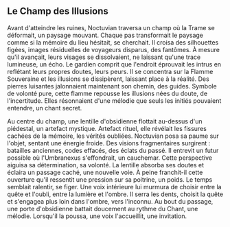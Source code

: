 ## Le Champ des Illusions

Avant d'atteindre les ruines, Noctuvian traversa un champ où la Trame se déformait, un paysage mouvant. Chaque pas transformait le paysage comme si la mémoire du lieu hésitait, se cherchait. Il croisa des silhouettes figées, images résiduelles de voyageurs disparus, des fantômes. À mesure qu'il avançait, leurs visages se dissolvaient, ne laissant qu'une trace lumineuse, un écho. Le gardien comprit que l'endroit éprouvait les intrus en reflétant leurs propres doutes, leurs peurs. Il se concentra sur la Flamme Souveraine et les illusions se dissipèrent, laissant place à la réalité. Des pierres luisantes jalonnaient maintenant son chemin, des guides. Symbole de volonté pure, cette flamme repousse les illusions nées du doute, de l'incertitude. Elles résonnaient d'une mélodie que seuls les initiés pouvaient entendre, un chant secret.

Au centre du champ, une lentille d'obsidienne flottait au-dessus d'un piédestal, un artefact mystique. Artefact rituel, elle révélait les fissures cachées de la mémoire, les vérités oubliées. Noctuvian posa sa paume sur l'objet, sentant une énergie froide. Des visions fragmentaires surgirent : batailles anciennes, codes effacés, des éclats du passé. Il entrevit un futur possible où l'Umbranexus s'effondrait, un cauchemar. Cette perspective aiguisa sa détermination, sa volonté. La lentille absorba ses doutes et éclaira un passage caché, une nouvelle voie. À peine franchit-il cette ouverture qu'il ressentit une pression sur sa poitrine, un poids. Le temps semblait ralentir, se figer. Une voix intérieure lui murmura de choisir entre la quête et l'oubli, entre la lumière et l'ombre. Il serra les dents, choisit la quête et s'engagea plus loin dans l'ombre, vers l'inconnu. Au bout du passage, une porte d'obsidienne battait doucement au rythme du Chant, une mélodie. Lorsqu'il la poussa, une voix l'accueillit, une invitation.